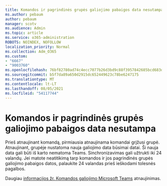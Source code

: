 ```yaml
---
title: Komandos ir pagrindinės grupės galiojimo pabaigos data nesutampa
ms.author: pebaum
author: pebaum
manager: scotv
ms.audience: Admin
ms.topic: article
ms.service: o365-administration
ROBOTS: NOINDEX, NOFOLLOW
localization_priority: Normal
ms.collection: Adm_O365
ms.custom:
- "6667"
- "9003760"
ms.openlocfilehash: 76bf82780ad74c4ecc7077b26d3bd9c88f3957842685bcd683d7b2bbaf3a26fa
ms.sourcegitcommit: b5f7da89a650d2915dc652449623c78be6247175
ms.translationtype: MT
ms.contentlocale: lt-LT
ms.lasthandoff: 08/05/2021
ms.locfileid: "54117744"
---
```

# <a name="expiration-date-of-team-and-underlying-group-dont-match"></a>Komandos ir pagrindinės grupės galiojimo pabaigos data nesutampa

Prieš atnaujinant komandą, pirmiausia atnaujinama komandai grįžusi grupė. Atnaujinant, grupėje nustatoma nauja galiojimo data būsimai datai. Ši nauja data gali būti iš karto nematoma Teams. Sinchronizavimas gali užtrukti iki 24 valandų. Jei matote neatitikimą tarp komandos ir jos pagrindinės grupės galiojimo pabaigos datos, palaukite 24 valandas prieš ieškodami tolesnės pagalbos.  

Daugiau [informacijos žr. Komandos galiojimo Microsoft Teams](https://docs.microsoft.com/microsoftteams/team-expiration-renewal) atnaujinimas.
